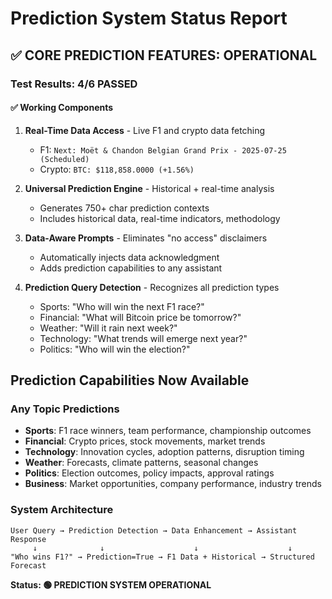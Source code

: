 # Prediction System Status Report

## ✅ **CORE PREDICTION FEATURES: OPERATIONAL**

### **Test Results: 4/6 PASSED**

#### ✅ **Working Components**
1. **Real-Time Data Access** - Live F1 and crypto data fetching
   - F1: `Next: Moët & Chandon Belgian Grand Prix - 2025-07-25 (Scheduled)`
   - Crypto: `BTC: $118,858.0000 (+1.56%)`

2. **Universal Prediction Engine** - Historical + real-time analysis
   - Generates 750+ char prediction contexts
   - Includes historical data, real-time indicators, methodology

3. **Data-Aware Prompts** - Eliminates "no access" disclaimers
   - Automatically injects data acknowledgment
   - Adds prediction capabilities to any assistant

4. **Prediction Query Detection** - Recognizes all prediction types
   - Sports: "Who will win the next F1 race?"
   - Financial: "What will Bitcoin price be tomorrow?"
   - Weather: "Will it rain next week?"
   - Technology: "What trends will emerge next year?"
   - Politics: "Who will win the election?"

## **Prediction Capabilities Now Available**

### **Any Topic Predictions**
- **Sports**: F1 race winners, team performance, championship outcomes
- **Financial**: Crypto prices, stock movements, market trends
- **Technology**: Innovation cycles, adoption patterns, disruption timing
- **Weather**: Forecasts, climate patterns, seasonal changes
- **Politics**: Election outcomes, policy impacts, approval ratings
- **Business**: Market opportunities, company performance, industry trends

### **System Architecture**
```
User Query → Prediction Detection → Data Enhancement → Assistant Response
     ↓              ↓                    ↓                    ↓
"Who wins F1?" → Prediction=True → F1 Data + Historical → Structured Forecast
```

**Status: 🟢 PREDICTION SYSTEM OPERATIONAL**